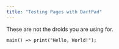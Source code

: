 ```yaml
---
title: "Testing Pages with DartPad"
---
```

<script type="text/javascript" src="https://dartpad.dev/inject_embed.dart.js" defer></script>

These are not the droids you are using for.

```run-dartpad:theme-light:mode-flutter:run-true
main() => print("Hello, World!");
```

